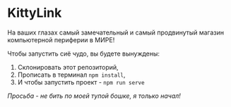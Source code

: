 # KittyLink
На ваших глазах самый замечательный и самый продвинутый магазин компьютерной периферии в МИРЕ!

Чтобы запустить сиё чудо, вы будете вынуждены:
1. Склонировать этот репозиторий, 
2. Прописать в терминал `npm install`,
3. И чтобы запустить проект - `npm run serve`

*Просьба - не бить по моей тупой бошке, я только начал!*
